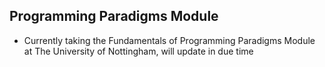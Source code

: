 **Programming Paradigms Module**
---
- Currently taking the Fundamentals of Programming Paradigms Module at The University of Nottingham, will update in due time
